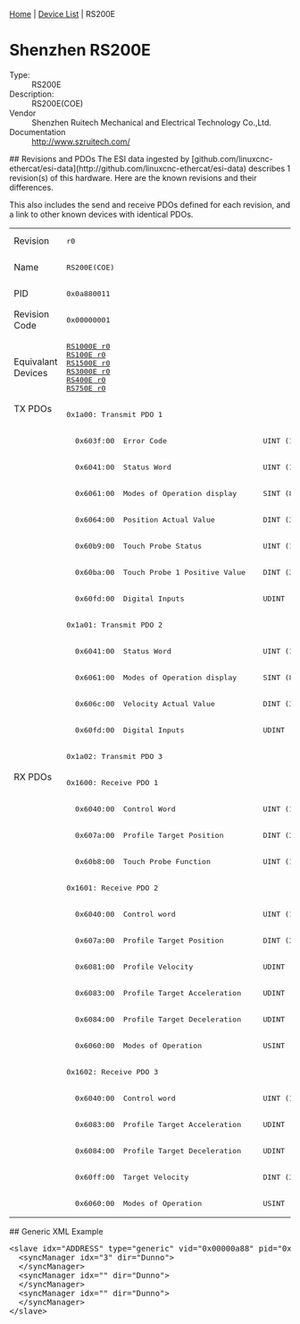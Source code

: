 <div class="nav"><a href="/esi-data">Home</a> | <a href="/esi-data/devices">Device List</a> | RS200E</div>

#  Shenzhen RS200E

<dl>
  <dt>Type:</dt><dd>RS200E</dd>
  <dt>Description:</dt><dd>RS200E(COE)</dd>
  <dt>Vendor</dt><dd>Shenzhen Ruitech Mechanical and Electrical Technology Co.,Ltd. </dd>
  <dt>Documentation</dt><dd><a href="http://www.szruitech.com/">http://www.szruitech.com/</a></dd>
</dl>
## Revisions and PDOs
The ESI data ingested by [github.com/linuxcnc-ethercat/esi-data](http://github.com/linuxcnc-ethercat/esi-data) describes 1 revision(s) of this hardware.  Here are the known revisions and their differences.

This also includes the send and receive PDOs defined for each revision, and a link to other known devices with identical PDOs.

<table>
<tr >
<td class="first">Revision</td>
<td ><pre>r0</pre></td>
</tr>
<tr >
<td class="first">Name</td>
<td ><pre>RS200E(COE)</pre></td>
</tr>
<tr >
<td class="first">PID</td>
<td ><pre>0x0a880011</pre></td>
</tr>
<tr >
<td class="first">Revision Code</td>
<td ><pre>0x00000001</pre></td>
</tr>
<tr >
<td class="first">Equivalant Devices</td>
<td ><pre><a href="RS1000E">RS1000E r0</a><br/><a href="RS100E">RS100E r0</a><br/><a href="RS1500E">RS1500E r0</a><br/><a href="RS3000E">RS3000E r0</a><br/><a href="RS400E">RS400E r0</a><br/><a href="RS750E">RS750E r0</a></pre></td>
</tr>
<tr class="txpdo pdosection">
<td class="first" rowspan=14 valign=top>TX PDOs</td>
<td><pre>0x1a00: Transmit PDO 1</pre></td>
<td></td>
</tr>
<tr class="txpdo">
<td ><pre>  0x603f:00  Error Code                      UINT (16 bits)</pre></td>
</tr>
<tr class="txpdo">
<td ><pre>  0x6041:00  Status Word                     UINT (16 bits)</pre></td>
</tr>
<tr class="txpdo">
<td ><pre>  0x6061:00  Modes of Operation display      SINT (8 bits)</pre></td>
</tr>
<tr class="txpdo">
<td ><pre>  0x6064:00  Position Actual Value           DINT (32 bits)</pre></td>
</tr>
<tr class="txpdo">
<td ><pre>  0x60b9:00  Touch Probe Status              UINT (16 bits)</pre></td>
</tr>
<tr class="txpdo">
<td ><pre>  0x60ba:00  Touch Probe 1 Positive Value    DINT (32 bits)</pre></td>
</tr>
<tr class="txpdo">
<td ><pre>  0x60fd:00  Digital Inputs                  UDINT (32 bits)</pre></td>
</tr>
<tr class="txpdo pdosection">
<td ><pre>0x1a01: Transmit PDO 2</pre></td>
</tr>
<tr class="txpdo">
<td ><pre>  0x6041:00  Status Word                     UINT (16 bits)</pre></td>
</tr>
<tr class="txpdo">
<td ><pre>  0x6061:00  Modes of Operation display      SINT (8 bits)</pre></td>
</tr>
<tr class="txpdo">
<td ><pre>  0x606c:00  Velocity Actual Value           DINT (32 bits)</pre></td>
</tr>
<tr class="txpdo">
<td ><pre>  0x60fd:00  Digital Inputs                  UDINT (32 bits)</pre></td>
</tr>
<tr class="txpdo pdosection">
<td ><pre>0x1a02: Transmit PDO 3</pre></td>
</tr>
<tr class="rxpdo pdosection">
<td class="first" rowspan=17 valign=top>RX PDOs</td>
<td><pre>0x1600: Receive PDO 1</pre></td>
<td></td>
</tr>
<tr class="rxpdo">
<td ><pre>  0x6040:00  Control Word                    UINT (16 bits)</pre></td>
</tr>
<tr class="rxpdo">
<td ><pre>  0x607a:00  Profile Target Position         DINT (32 bits)</pre></td>
</tr>
<tr class="rxpdo">
<td ><pre>  0x60b8:00  Touch Probe Function            UINT (16 bits)</pre></td>
</tr>
<tr class="rxpdo pdosection">
<td ><pre>0x1601: Receive PDO 2</pre></td>
</tr>
<tr class="rxpdo">
<td ><pre>  0x6040:00  Control word                    UINT (16 bits)</pre></td>
</tr>
<tr class="rxpdo">
<td ><pre>  0x607a:00  Profile Target Position         DINT (32 bits)</pre></td>
</tr>
<tr class="rxpdo">
<td ><pre>  0x6081:00  Profile Velocity                UDINT (32 bits)</pre></td>
</tr>
<tr class="rxpdo">
<td ><pre>  0x6083:00  Profile Target Acceleration     UDINT (32 bits)</pre></td>
</tr>
<tr class="rxpdo">
<td ><pre>  0x6084:00  Profile Target Deceleration     UDINT (32 bits)</pre></td>
</tr>
<tr class="rxpdo">
<td ><pre>  0x6060:00  Modes of Operation              USINT (8 bits)</pre></td>
</tr>
<tr class="rxpdo pdosection">
<td ><pre>0x1602: Receive PDO 3</pre></td>
</tr>
<tr class="rxpdo">
<td ><pre>  0x6040:00  Control word                    UINT (16 bits)</pre></td>
</tr>
<tr class="rxpdo">
<td ><pre>  0x6083:00  Profile Target Acceleration     UDINT (32 bits)</pre></td>
</tr>
<tr class="rxpdo">
<td ><pre>  0x6084:00  Profile Target Deceleration     UDINT (32 bits)</pre></td>
</tr>
<tr class="rxpdo">
<td ><pre>  0x60ff:00  Target Velocity                 DINT (32 bits)</pre></td>
</tr>
<tr class="rxpdo">
<td ><pre>  0x6060:00  Modes of Operation              USINT (8 bits)</pre></td>
</tr>
</table>
## Generic XML Example
<pre class="xml">
&lt;slave idx="ADDRESS" type="generic" vid="0x00000a88" pid="0x0a880011" configPdos="true"&gt;
  &lt;syncManager idx="3" dir="Dunno"&gt;
  &lt;/syncManager&gt;
  &lt;syncManager idx="" dir="Dunno"&gt;
  &lt;/syncManager&gt;
  &lt;syncManager idx="" dir="Dunno"&gt;
  &lt;/syncManager&gt;
&lt;/slave&gt;
</pre>
